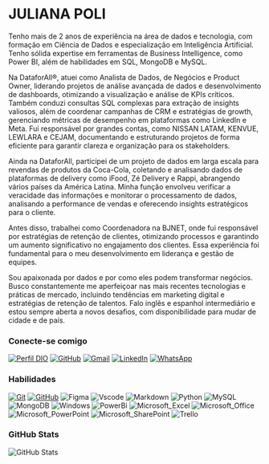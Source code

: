 

# JULIANA POLI

Tenho mais de 2 anos de experiência na área de dados e tecnologia, com formação em Ciência de Dados e especialização em Inteligência Artificial. Tenho sólida expertise em ferramentas de Business Intelligence, como Power BI, além de habilidades em SQL, MongoDB e MySQL.

Na DataforAll®, atuei como Analista de Dados, de Negócios e Product Owner, liderando projetos de análise avançada de dados e desenvolvimento de dashboards, otimizando a visualização e análise de KPIs críticos. Também conduzi consultas SQL complexas para extração de insights valiosos, além de coordenar campanhas de CRM e estratégias de growth, gerenciando métricas de desempenho em plataformas como LinkedIn e Meta. Fui responsável por grandes contas, como NISSAN LATAM, KENVUE, LEWLARA e CEJAM, documentando e estruturando projetos de forma eficiente para garantir clareza e organização para os stakeholders.

Ainda na DataforAll, participei de um projeto de dados em larga escala para revendas de produtos da Coca-Cola, coletando e analisando dados de plataformas de delivery como iFood, Zé Delivery e Rappi, abrangendo vários países da América Latina. Minha função envolveu verificar a veracidade das informações e monitorar o processamento de dados, analisando a performance de vendas e oferecendo insights estratégicos para o cliente.

Antes disso, trabalhei como Coordenadora na BJNET, onde fui responsável por estratégias de retenção de clientes, otimizando processos e garantindo um aumento significativo no engajamento dos clientes. Essa experiência foi fundamental para o meu desenvolvimento em liderança e gestão de equipes.

Sou apaixonada por dados e por como eles podem transformar negócios. Busco constantemente me aperfeiçoar nas mais recentes tecnologias e práticas de mercado, incluindo tendências em marketing digital e estratégias de retenção de talentos. Falo inglês e espanhol intermediário e estou sempre aberta a novos desafios, com disponibilidade para mudar de cidade e de país.

### Conecte-se comigo

[![Perfil DIO](https://img.shields.io/badge/-Meu%20Perfil%20na%20DIO-30A3DC?style=for-the-badge)](https://web.dio.me/users/jullianapolli/)
[![GitHub](https://img.shields.io/badge/GitHub-100000?style=for-the-badge&logo=github&logoColor=white)](https://github.com/jullianapolli)
[![Gmail](https://img.shields.io/badge/Gmail-333333?style=for-the-badge&logo=gmail&logoColor=red)](mailto:jullianapolli@gmail.com)
[![LinkedIn](https://img.shields.io/badge/-LinkedIn-000?style=for-the-badge&logo=linkedin&logoColor=30A3DC)](https://www.linkedin.com/in/julliana-polli/)
[![WhatsApp](https://img.shields.io/badge/WhatsApp-25D366?style=for-the-badge&logo=whatsapp&logoColor=white)](https://wa.me/+5547992275017)

### Habilidades


[![Git](https://img.shields.io/badge/Git-000?style=for-the-badge&logo=git&logoColor=E94D5F)](https://git-scm.com/doc)
[![GitHub](https://img.shields.io/badge/GitHub-000?style=for-the-badge&logo=github&logoColor=30A3DC)](https://docs.github.com/)
![Figma](https://img.shields.io/badge/Figma-696969?style=for-the-badge&logo=figma&logoColor=figma)
![Vscode](https://img.shields.io/badge/Vscode-007ACC?style=for-the-badge&logo=visual-studio-code&logoColor=white)
![Markdown](https://img.shields.io/badge/Markdown-000?style=for-the-badge&logo=markdown)
![Python](https://img.shields.io/badge/python-3670A0?style=for-the-badge&logo=python&logoColor=ffdd54)
![MySQL](https://img.shields.io/badge/MySQL-00000F?style=for-the-badge&logo=mysql&logoColor=white)
![MongoDB](https://img.shields.io/badge/MongoDB-%234ea94b.svg?style=for-the-badge&logo=mongodb&logoColor=white)
![Windows](https://img.shields.io/badge/Windows-000?style=for-the-badge&logo=windows&logoColor=2CA5E0)
![PowerBi](https://img.shields.io/badge/PowerBI-F2C811?style=for-the-badge&logo=Power%20BI&logoColor=white)
![Microsoft_Excel](https://img.shields.io/badge/Microsoft_Excel-217346?style=for-the-badge&logo=microsoft-excel&logoColor=white)
![Microsoft_Office](https://img.shields.io/badge/Microsoft_Office-D83B01?style=for-the-badge&logo=microsoft-office&logoColor=white)
![Microsoft_PowerPoint](https://img.shields.io/badge/Microsoft_PowerPoint-B7472A?style=for-the-badge&logo=microsoft-powerpoint&logoColor=white)
![Microsoft_SharePoint](https://img.shields.io/badge/Microsoft_SharePoint-0078D4?style=for-the-badge&logo=microsoft-sharepoint&logoColor=white)
![Trello](https://img.shields.io/badge/Trello-0052CC?style=for-the-badge&logo=trello&logoColor=white)


### GitHub Stats

![GitHub Stats](https://github-readme-stats.vercel.app/api?username=jullianapolli&theme=transparent&bg_color=000&border_color=30A3DC&show_icons=true&icon_color=30A3DC&hide_title=true&hide=stars)




